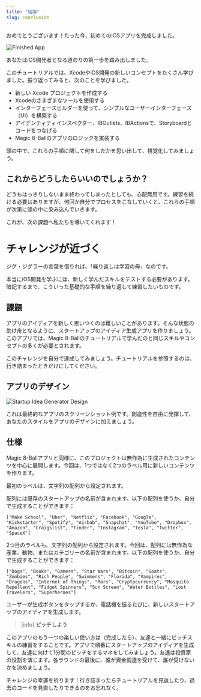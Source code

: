```yaml
---
title: "結論"
slug: conclusion
---
```


おめでとうございます！たった今、初めてのiOSアプリを完成しました。

![Finished App](assets/finished_app_flow.png)

あなたはiOS開発者となる道のりの第一歩を踏み出しました。

このチュートリアルでは、XcodeやiOS開発の新しいコンセプトをたくさん学びました。振り返ってみると、次のことを学びました。

- 新しい Xcode プロジェクトを作成する
- Xcodeのさまざまなツールを使用する
- インターフェースビルダーを使って、シンプルなユーザーインターフェース（UI）を構築する
- アイデンティティインスペクター、IBOutlets、IBActionsで、Storyboardとコードをつなげる
- Magic 8-Ballのアプリのロジックを実装する

頭の中で、これらの手順に関して何をしたかを思い出して、視覚化してみましょう。

## これからどうしたらいいのでしょうか？

どうもはっきりしないまま終わってしまったとしても、心配無用です。練習を続ける必要はありますが、何回か自分でプロセスをこなしていくと、これらの手順が次第に頭の中に染み込んでいきます。

これが、次の課題へ私たちを導いてくれます！

# チャレンジが近づく

ジグ・ジグラーの言葉を借りれば、「繰り返しは学習の母」なのです。

本当にiOS開発を学ぶには、新しく学んだスキルをテストする必要があります。暗記するまで、こういった基礎的な手順を繰り返して練習したいものです。

## 課題

アプリのアイディアを新しく思いつくのは難しいことがあります。そんな状態の助け舟となるように、スタートアップのアイディア生成アプリを作りましょう。このアプリでは、Magic 8-Ballのチュートリアルで学んだのと同じスキルやコンセプトの多くが必要とされます。

このチャレンジを自分で達成してみましょう。チュートリアルを参照するのは、行き詰まったときだけにしてください。

## アプリのデザイン

![Startup Idea Generator Design](assets/startup_generator_design.png)

これは最終的なアプリのスクリーンショット例です。創造性を自由に発揮して、あなたのスタイルをアプリのデザインに加えましょう。

## 仕様

Magic 8-Ballアプリと同様に、このプロジェクトは無作為に生成されたコンテンツを中心に展開します。今回は、1つではなく2つのラベル用に新しいコンテンツを作ります。

最初のラベルは、文字列の配列から設定されます。

配列には既存のスタートアップの名前が含まれます。以下の配列を使うか、自分で生成することができます：

```
["Make School", "Uber", "Netflix", "Facebook", "Google", "Kickstarter", "Spotify", "Airbnb", "Snapchat", "YouTube", "Dropbox", "Amazon", "Craigslist", "Tinder", "Instagram", "Tesla", "Twitter", "SpaceX"]
```

2つ目のラベルも、文字列の配列から設定されます。今回は、配列には無作為な産業、動物、またはカテゴリーの名前が含まれます。以下の配列を使うか、自分で生成することができます：

```
["Dogs", "Books", "Gamers", "Star Wars", "Bitcoin", "Goats", "Zombies", "Rich People", "Swimmers", "Florida", "Vampires", "Dragons", "Internet of Things", "Mars", "Cryptocurrency", "Mosquito Repellent", "Fidget Spinners", "Sun Screen", "Water Bottles", "Lost Travelers", "Superheroes"]
```

ユーザーが生成ボタンをタップするか、電話機を振るたびに、新しいスタートアップのアイディアを生成します。

> [info]
**ピッチしよう**
>
このアプリのもう一つの楽しい使い方は（完成したら）、友達と一緒にピッチスキルの練習をすることです。アプリで順番にスタートアップのアイディアを生成して、友達に向けて1分間のピッチをするマネをしてみましょう。友達は投資家の役割を演じます。各ラウンドの最後に、誰が資金調達を受けて、誰が受けないかを決めましょう。

チャレンジの幸運を祈ります！行き詰まったらチュートリアルを見返したり、過去のコードを見直したりできるのをお忘れなく。

